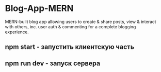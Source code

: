 # Blog-App-MERN
MERN-built blog app allowing users to create &amp; share posts, view &amp; interact with others, inc. user auth &amp; commenting for a complete blogging experience.

## npm start - запустить клиентскую часть
## npm run dev - запуск сервера
